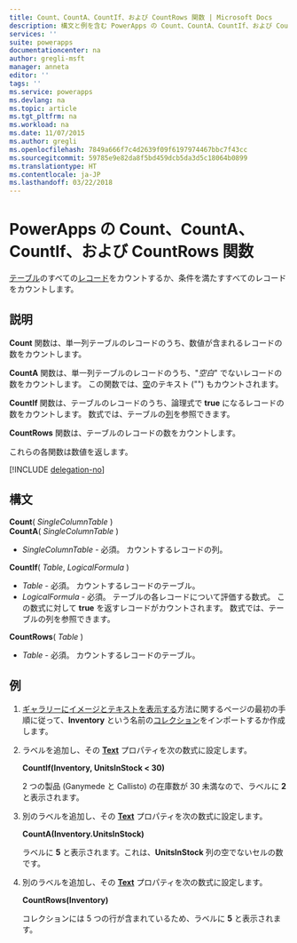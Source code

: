```yaml
---
title: Count、CountA、CountIf、および CountRows 関数 | Microsoft Docs
description: 構文と例を含む PowerApps の Count、CountA、CountIf、および CountRows 関数の参照情報
services: ''
suite: powerapps
documentationcenter: na
author: gregli-msft
manager: anneta
editor: ''
tags: ''
ms.service: powerapps
ms.devlang: na
ms.topic: article
ms.tgt_pltfrm: na
ms.workload: na
ms.date: 11/07/2015
ms.author: gregli
ms.openlocfilehash: 7849a666f7c4d2639f09f6197974467bbc7f43cc
ms.sourcegitcommit: 59785e9e82da8f5bd459dcb5da3d5c18064b0899
ms.translationtype: HT
ms.contentlocale: ja-JP
ms.lasthandoff: 03/22/2018
---
```

# <a name="count-counta-countif-and-countrows-functions-in-powerapps"></a>PowerApps の Count、CountA、CountIf、および CountRows 関数
[テーブル](../working-with-tables.md)のすべての[レコード](../working-with-tables.md#records)をカウントするか、条件を満たすすべてのレコードをカウントします。

## <a name="description"></a>説明
**Count** 関数は、単一列テーブルのレコードのうち、数値が含まれるレコードの数をカウントします。

**CountA** 関数は、単一列テーブルのレコードのうち、"*空白*" でないレコードの数をカウントします。 この関数では、[空](function-isblank-isempty.md)のテキスト ("") もカウントされます。

**CountIf** 関数は、テーブルのレコードのうち、論理式で **true** になるレコードの数をカウントします。  数式では、テーブルの[列](../working-with-tables.md#columns)を参照できます。

**CountRows** 関数は、テーブルのレコードの数をカウントします。

これらの各関数は数値を返します。

[!INCLUDE [delegation-no](../../../includes/delegation-no.md)]

## <a name="syntax"></a>構文
**Count**( *SingleColumnTable* )<br>
**CountA**( *SingleColumnTable* )

* *SingleColumnTable* - 必須。  カウントするレコードの列。  

**CountIf**( *Table*, *LogicalFormula* )

* *Table* - 必須。  カウントするレコードのテーブル。
* *LogicalFormula* - 必須。  テーブルの各レコードについて評価する数式。  この数式に対して **true** を返すレコードがカウントされます。  数式では、テーブルの列を参照できます。

**CountRows**( *Table* )

* *Table* - 必須。  カウントするレコードのテーブル。

## <a name="example"></a>例
1. [ギャラリーにイメージとテキストを表示する](../show-images-text-gallery-sort-filter.md)方法に関するページの最初の手順に従って、**Inventory** という名前の[コレクション](../working-with-data-sources.md#collections)をインポートするか作成します。
2. ラベルを追加し、その **[Text](../controls/properties-core.md)** プロパティを次の数式に設定します。
   
    **CountIf(Inventory, UnitsInStock < 30)**
   
    2 つの製品 (Ganymede と Callisto) の在庫数が 30 未満なので、ラベルに **2** と表示されます。
3. 別のラベルを追加し、その **[Text](../controls/properties-core.md)** プロパティを次の数式に設定します。
   
    **CountA(Inventory.UnitsInStock)**
   
    ラベルに **5** と表示されます。これは、**UnitsInStock** 列の空でないセルの数です。
4. 別のラベルを追加し、その **[Text](../controls/properties-core.md)** プロパティを次の数式に設定します。
   
    **CountRows(Inventory)**
   
    コレクションには 5 つの行が含まれているため、ラベルに **5** と表示されます。

